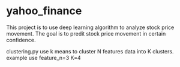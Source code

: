 # yahoo_finance

This project is to use deep learning algorithm to analyze stock price movement. The goal is to predit stock price movement in certain confidence. 

clustering.py
use k means to cluster N features data into K clusters.
example use feature_n=3 K=4 
